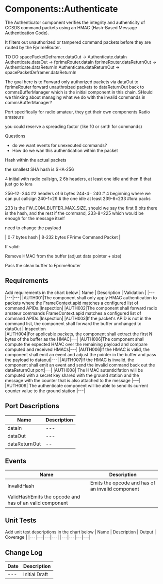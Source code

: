 # Components::Authenticate

The Authenticator component verifies the integrity and authenticity of CCSDS command packets using an HMAC (Hash-Based Message Authentication Code).

It filters out unauthorized or tampered command packets before they are routed by the FprimeRouter.

TO DO
spacePacketDeframer.dataOut -> Authenticate.dataIn
Authenticate.dataOut -> fprimeRouter.dataIn
fprimeRouter.dataReturnOut -> Authenticate.dataReturnIn
Authenticate.dataReturnOut -> spacePacketDeframer.dataReturnIn


The goal here is to Forward only authorized packets via dataOut to fprimeRouter
forward unauthroized packets to dataReturnOut back to commsBufferManager which is the initial component in this chain. SHould we thinking about managing what we do with the invalid commands in commsBufferManager?


Port specifically for radio amateur, they get their own components
Radio amateurs

you could reserve a spreading factor (like 10 or smth for commands)

Questions
- do we want events for unexecuted commands?
- How do we wan this authentication within the packet

Hash within the actual packets

the smallest SHA hash is SHA-256

4 initial with radio callsign, 2 6b headers, at least one idle and then 8 that just go to lora

256-12=244 #2 headers of 6 bytes
244-4= 240 # 4 beginning where we can put callsign
240-1=29 # the one idle at least
239-6=233 #lora packs

233 is the FW_COM_BUFFER_MAX_SIZE, should we say the first 8 bits there is the hash, and the rest if the command,
233-8=225 which would be enough for the message itself

need to change the payload

| 0-7 bytes hash | 8-232 bytes FPrime Command Packet |

If valid:

Remove HMAC from the buffer (adjust data pointer + size)

Pass the clean buffer to FprimeRouter

## Requirements
Add requirements in the chart below
| Name | Description | Validation |
|---|---|---|
|AUTH001|The component shall only apply HMAC authentication to packets where the FrameContext.apid matches a configured list of command APIDs.|Inspection|
|AUTH002|The component shall forward radio amateur commands FrameContext.apid matches a configured list of command APIDs.|Inspection|
|AUTH003|If the packet's APID is not in the command list, the component shall forward the buffer unchanged to dataOut | Inspection\
|AUTH004|For applicable packets, the component shall extract the first N bytes of the buffer as the HMAC|---|
|AUTH006|The component shall compute the expected HMAC over the remaining payload and compare computed and received HMACs|---|
|AUTH006|If the HMAC is valid, the component shall emit an event and adjust the pointer in the buffer and pass the payload to dataout|---|
|AUTH007|If the HMAC is invalid, the component shall emit an event and send the invalid command back out the dataReturnOut port|---|
|AUTH008| The HMAC autenticifation will be computed with a secret key shared with the ground station and the message with the counter that is also attached to the message |---|
|AUTH009| The authenticate component will be able to send its current counter value to the ground station |---|



## Port Descriptions
| Name | Description |
|------|------|
|dataIn|---|
|dataOut|---|
|dataReturnOut|--|

## Events
| Name | Description |
|---|---|
|InvalidHash|Emits the opcode and has of an invalid component|
|ValidHashEmits the opcode and has of an valid component|


## Unit Tests
Add unit test descriptions in the chart below
| Name | Description | Output | Coverage |
|---|---|---|---|
|---|---|---|---|


## Change Log
| Date | Description |
|---|---|
|---| Initial Draft |
